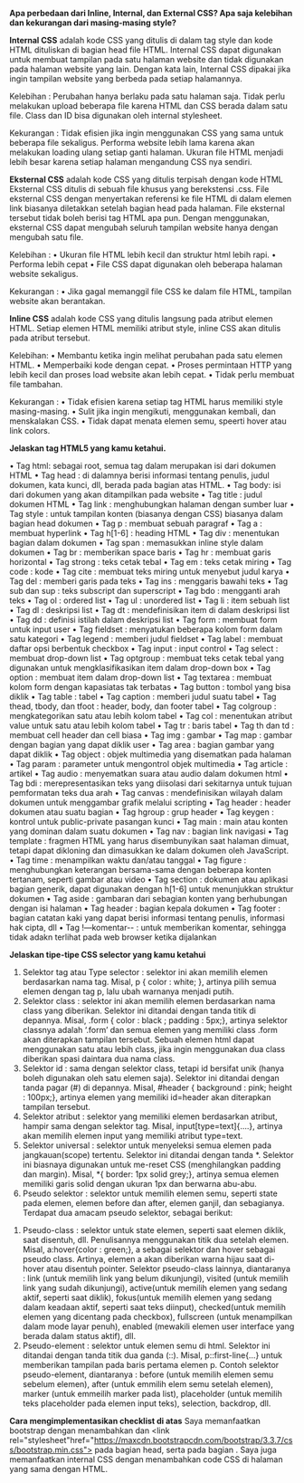 **Apa perbedaan dari Inline, Internal, dan External CSS? Apa saja kelebihan dan kekurangan dari masing-masing style?**

**Internal CSS** adalah kode CSS yang ditulis di dalam tag style dan kode HTML dituliskan di bagian head file HTML. Internal CSS dapat digunakan untuk membuat tampilan pada satu halaman website dan tidak digunakan pada halaman website yang lain. Dengan kata lain, Internal CSS dipakai jika ingin tampilan website yang berbeda pada setiap halamannya.

Kelebihan : 
Perubahan hanya berlaku pada satu halaman saja.
Tidak perlu melakukan upload beberapa file karena HTML dan CSS berada dalam satu file.
Class dan ID bisa digunakan oleh internal stylesheet.

Kekurangan :
Tidak efisien jika ingin menggunakan CSS yang sama untuk beberapa file sekaligus.
Performa website lebih lama karena akan melakukan loading ulang setiap ganti halaman.
Ukuran file HTML menjadi lebih besar karena setiap halaman mengandung CSS nya sendiri.

**Eksternal CSS** adalah kode CSS yang ditulis terpisah dengan kode HTML Eksternal CSS ditulis di sebuah file khusus yang berekstensi .css. File eksternal CSS dengan menyertakan referensi ke file HTML di dalam elemen link biasanya diletakkan setelah bagian head pada halaman. File eksternal tersebut tidak boleh berisi tag HTML apa pun. Dengan menggunakan, eksternal CSS dapat mengubah seluruh tampilan website hanya dengan mengubah satu file.

Kelebihan :
•	Ukuran file HTML lebih kecil dan struktur html lebih rapi.
•	Performa lebih cepat
•	File CSS dapat digunakan oleh beberapa halaman website sekaligus.

Kekurangan :
•	Jika gagal memanggil file CSS ke dalam file HTML, tampilan website akan berantakan.

**Inline CSS** adalah kode CSS yang ditulis langsung pada atribut elemen HTML. Setiap elemen HTML memiliki atribut style, inline CSS akan ditulis pada atribut tersebut. 

Kelebihan:
•	Membantu ketika ingin melihat perubahan pada satu elemen HTML.
•	Memperbaiki kode dengan cepat.
•	Proses permintaan HTTP yang lebih kecil dan proses load website akan lebih cepat.
•	Tidak perlu membuat file tambahan.

Kekurangan :
•	Tidak efisien karena setiap tag HTML harus memiliki style masing-masing.
•	Sulit jika ingin mengikuti, menggunakan kembali, dan menskalakan CSS.
•	Tidak dapat menata elemen semu, speerti hover atau link colors.

**Jelaskan tag HTML5 yang kamu ketahui.**

•	Tag html: sebagai root, semua tag dalam <html> merupakan isi dari dokumen HTML
•	Tag head : di dalamnya berisi informasi tentang penulis, judul dokumen, kata kunci, dll, berada pada bagian atas HTML.
•	Tag body: isi dari dokumen yang akan ditampilkan pada website
•	Tag title : judul dokumen HTML
•	Tag link : menghubungkan halaman dengan sumber luar
•	Tag style : untuk tampilan konten (biasanya dengan CSS) biasanya dalam bagian head dokumen
•	Tag p : membuat sebuah paragraf
•	Tag a : membuat hyperlink
•	Tag h[1-6] : heading HTML
•	Tag div : menentukan bagian dalam dokumen
•	Tag span : memasukkan inline style dalam dokumen
•	Tag br : memberikan space baris
•	Tag hr : membuat garis horizontal
•	Tag strong : teks cetak tebal
•	Tag em : teks cetak miring
•	Tag code : kode
•	Tag cite : membuat teks miring untuk menyebut judul karya
•	Tag del : memberi garis pada teks
•	Tag ins : menggaris bawahi teks
•	Tag sub dan sup : teks subscript dan superscript
•	Tag bdo : mengganti arah teks
•	Tag ol : ordered list
•	Tag ul : unordered list
•	Tag li : item sebuah list
•	Tag dl : deskripsi list
•	Tag dt : mendefinisikan item di dalam deskripsi list
•	Tag dd : definisi istilah dalam deskripsi list
•	Tag form : membuat form untuk input user
•	Tag fieldset : menyatukan beberapa kolom form dalam satu kategori
•	Tag legend : memberi judul fieldset
•	Tag label : membuat daftar opsi berbentuk checkbox
•	Tag input : input control
•	Tag select : membuat drop-down list
•	Tag optgroup : membuat teks cetak tebal yang digunakan untuk mengklasifikasikan item dalam drop-down box
•	Tag option : membuat item dalam drop-down list
•	Tag textarea : membuat kolom form dengan kapasiatas tak terbatas
•	Tag button : tombol yang bisa diklik
•	Tag table : tabel
•	Tag caption : memberi judul suatu tabel
•	Tag thead, tbody, dan tfoot : header, body, dan footer tabel
•	Tag colgroup : mengkategorikan satu atau lebih kolom tabel
•	Tag col : menentukan atribut value untuk satu atau lebih kolom tabel
•	Tag tr : baris tabel
•	Tag th dan td : membuat cell header dan cell biasa
•	Tag img : gambar
•	Tag map : gambar dengan bagian yang dapat diklik user
•	Tag area : bagian gambar yang dapat diklik
•	Tag object : objek multimedia yang disematkan pada halaman
•	Tag param : parameter untuk mengontrol objek multimedia
•	Tag article : artikel
•	Tag audio : menyematkan suara atau audio dalam dokumen html
•	Tag bdi : merepresentasikan teks yang diisolasi dari sekitarnya untuk tujuan pemformatan teks dua arah
•	Tag canvas : mendefinisikan wilayah dalam dokumen untuk menggambar grafik melalui scripting
•	Tag header : header dokumen atau suatu bagian
•	Tag hgroup : grup header
•	Tag keygen : kontrol untuk public-private pasangan kunci
•	Tag main : main atau konten yang dominan dalam suatu dokumen
•	Tag nav : bagian link navigasi
•	Tag template : fragmen HTML yang harus disembunyikan saat halaman dimuat, tetapi dapat dikloning dan dimasukkan ke dalam dokumen oleh JavaScript.
•	Tag time : menampilkan waktu dan/atau tanggal
•	Tag figure : menghubungkan keterangan bersama-sama dengan beberapa konten tertanam, seperti gambar atau video
•	Tag section : dokumen atau aplikasi bagian generik, dapat digunakan dengan h[1-6] untuk menunjukkan struktur dokumen
•	Tag aside : gambaran dari sebagian konten yang berhubungan dengan isi halaman
•	Tag header : bagian kepala dokumen
•	Tag footer : bagian catatan kaki yang dapat berisi informasi tentang penulis, informasi hak cipta, dll
•	Tag !—komentar-- : untuk memberikan komentar, sehingga tidak adakn terlihat pada web browser ketika dijalankan

**Jelaskan tipe-tipe CSS selector yang kamu ketahui**

1.	Selektor tag atau Type selector : selektor ini akan memilih elemen berdasarkan nama tag. Misal, p { color : white; }, artinya pilih semua elemen dengan tag p, lalu ubah warnanya menjadi putih.
2.	Selektor class : selektor ini akan memilih elemen berdasarkan nama class yang diberikan. Selektor ini ditandai dengan tanda titik di depannya. Misal, .form { color : black ; padding : 5px;}, artinya selektor classnya adalah ‘.form’ dan semua elemen yang memiliki class .form akan diterapkan tampilan tersebut. Sebuah elemen html dapat menggunakan satu atau lebih class, jika ingin menggunakan dua class diberikan spasi daintara dua nama class.
3.	Selektor id : sama dengan selektor class, tetapi id bersifat unik (hanya boleh digunakan oleh satu elemen saja). Selektor ini ditandai dengan tanda pagar (#) di depannya. Misal, #header { background : pink; height : 100px;}, artinya elemen yang memiliki id=header akan diterapkan tampilan tersebut.
4.	Selektor atribut : selektor yang memiliki elemen berdasarkan atribut, hampir sama dengan selektor tag. Misal, input[type=text]{….}, artinya akan memilih elemen input yang memiliki atribut type=text.
5.	Selektor universal : selektor untuk menyeleksi semua elemen pada jangkauan(scope) tertentu. Selektor ini ditandai dengan tanda *. Selektor ini biasnaya digunakan untuk me-reset CSS (menghilangkan padding dan margin). Misal, *{ border: 1px solid grey;}, artinya semua elemen memiliki garis solid dengan ukuran 1px dan berwarna abu-abu.
6.	Pseudo selektor : selektor untuk memilih elemen semu, seperti state pada elemen, elemen before dan after, elemen ganjil, dan sebagianya. Terdapat dua amacam pseudo selektor, sebagai berikut:
1)	Pseudo-class : selektor untuk state elemen, seperti saat elemen diklik, saat disentuh, dll. Penulisannya menggunakan titik dua setelah elemen. Misal, a:hover{color : green;}, a sebagai selektor dan hover sebagai pseudo class. Artinya, elemen a akan diberikan warna hijau saat di-hover atau disentuh pointer. Selektor pseudo-class lainnya, diantaranya : link (untuk memilih link yang belum dikunjungi), visited (untuk memilih link yang sudah dikunjungi), active(untuk memilih elemen yang sedang aktif, seperti saat diklik), fokus(untuk memilih elemen yang sedang dalam keadaan aktif, seperti saat teks diinput), checked(untuk memilih elemen yang dicentang pada checkbox), fullscreen (untuk menampilkan dalam mode layar penuh), enabled (mewakili elemen user interface yang berada dalam status aktif), dll.
2)	Pseudo-element : selektor untuk elemen semu di html. Selektor ini ditandai dengan tanda titik dua ganda (::). Misal, p::first-line{…} untuk memberikan tampilan pada baris pertama elemen p. Contoh selektor pseudo-element, diantaranya : before (untuk memilih elemen semu sebelum elemen), after (untuk emmilih elem semu setelah elemen), marker (untuk emmeilih marker pada list), placeholder (untuk memilih teks placeholder pada elemen input teks), selection, backdrop, dll.

**Cara mengimplementasikan checklist di atas**
 Saya memanfaatkan bootstrap dengan menambahkan <meta name="viewport" content="width=device-width, initial-scale=1"> dan <link rel="stylesheet"href="https://maxcdn.bootstrapcdn.com/bootstrap/3.3.7/css/bootstrap.min.css"> pada bagian head, serta <script src="https://maxcdn.bootstrapcdn.com/bootstrap/3.3.7/js/bootstrap.min.js"> </script> pada bagian <body>. Saya juga memanfaatkan internal CSS dengan menambahkan code CSS di halaman yang sama dengan HTML.
